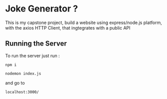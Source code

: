 # Joke Generator ?
This is my capstone project, build a website using express/node.js platform, with the axios HTTP Client, that ingtegrates with a public API

## Running the Server
To run the server just run :
```
npm i
```
```
nodemon index.js
```
and go to
```
localhost:3000/
```